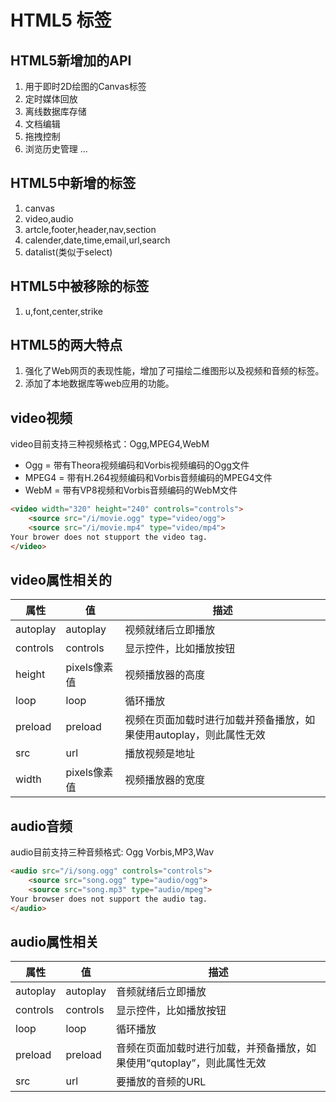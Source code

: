 # HTML5 标签
## HTML5新增加的API
1. 用于即时2D绘图的Canvas标签
2. 定时媒体回放
3. 离线数据库存储
4. 文档编辑
5. 拖拽控制
6. 浏览历史管理
...
## HTML5中新增的标签
1. canvas
2. video,audio
3. artcle,footer,header,nav,section
4. calender,date,time,email,url,search
5. datalist(类似于select)

## HTML5中被移除的标签
1. u,font,center,strike

## HTML5的两大特点
1. 强化了Web网页的表现性能，增加了可描绘二维图形以及视频和音频的标签。
2. 添加了本地数据库等web应用的功能。

## video视频
video目前支持三种视频格式：Ogg,MPEG4,WebM

- Ogg = 带有Theora视频编码和Vorbis视频编码的Ogg文件
- MPEG4 = 带有H.264视频编码和Vorbis音频编码的MPEG4文件
- WebM = 带有VP8视频和Vorbis音频编码的WebM文件

```html
<video width="320" height="240" controls="controls">
    <source src="/i/movie.ogg" type="video/ogg">
    <source src="/i/movie.mp4" type="video/mp4">
Your brower does not stupport the video tag.
</video>
```
## video属性相关的
属性|值|描述
---|---|---
autoplay|autoplay|视频就绪后立即播放
controls|controls|显示控件，比如播放按钮
height|pixels像素值|视频播放器的高度
loop|loop|循环播放
preload|preload|视频在页面加载时进行加载并预备播放，如果使用autoplay，则此属性无效
src|url|播放视频是地址
width|pixels像素值|视频播放器的宽度

## audio音频
audio目前支持三种音频格式: Ogg Vorbis,MP3,Wav

```html
<audio src="/i/song.ogg" controls="controls">
    <source src="song.ogg" type="audio/ogg">
    <source src="song.mp3" type="audio/mpeg">
Your browser does not support the audio tag.
</audio>
```
## audio属性相关
属性|值|描述
---|---|---
autoplay|autoplay|音频就绪后立即播放
controls|controls|显示控件，比如播放按钮
loop|loop|循环播放
preload|preload|音频在页面加载时进行加载，并预备播放，如果使用“qutoplay”，则此属性无效
src|url|要播放的音频的URL

